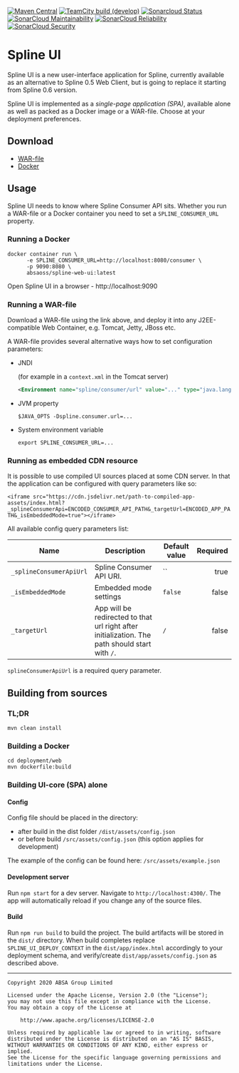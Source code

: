 [![Maven Central](https://maven-badges.herokuapp.com/maven-central/za.co.absa.spline.ui/project/badge.svg)](https://search.maven.org/search?q=g:za.co.absa.spline.ui)
[![TeamCity build (develop)](https://teamcity.jetbrains.com/app/rest/builds/aggregated/strob:%28locator:%28buildType:%28id:OpenSourceProjects_AbsaOSS_SplineUi_AutomaticBuilds%29,branch:develop%29%29/statusIcon.svg)](https://teamcity.jetbrains.com/viewType.html?buildTypeId=OpenSourceProjects_AbsaOSS_SplineUi_AutomaticBuilds&branch=develop&tab=buildTypeStatusDiv)
[![Sonarcloud Status](https://sonarcloud.io/api/project_badges/measure?project=AbsaOSS_spline-ui&metric=alert_status)](https://sonarcloud.io/dashboard?id=AbsaOSS_spline-ui)
[![SonarCloud Maintainability](https://sonarcloud.io/api/project_badges/measure?project=AbsaOSS_spline-ui&metric=sqale_rating)](https://sonarcloud.io/dashboard?id=AbsaOSS_spline-ui)
[![SonarCloud Reliability](https://sonarcloud.io/api/project_badges/measure?project=AbsaOSS_spline-ui&metric=reliability_rating)](https://sonarcloud.io/dashboard?id=AbsaOSS_spline-ui)
[![SonarCloud Security](https://sonarcloud.io/api/project_badges/measure?project=AbsaOSS_spline-ui&metric=security_rating)](https://sonarcloud.io/dashboard?id=AbsaOSS_spline-ui)

# Spline UI
Spline UI is a new user-interface application for Spline, currently available as an alternative to Spline 0.5 Web Client,
but is going to replace it starting from Spline 0.6 version.  

Spline UI is implemented as a _single-page application (SPA)_, available alone as well as packed as a Docker image or a WAR-file.
Choose at your deployment preferences.

## Download

- [WAR-file](https://search.maven.org/search?q=g:za.co.absa.spline.ui%20AND%20p:war)
- [Docker](https://hub.docker.com/r/absaoss/spline-web-ui)

## Usage
Spline UI needs to know where Spline Consumer API sits.
Whether you run a WAR-file or a Docker container you need to set a `SPLINE_CONSUMER_URL` property.

### Running a Docker
```shell script
docker container run \
      -e SPLINE_CONSUMER_URL=http://localhost:8080/consumer \
      -p 9090:8080 \
      absaoss/spline-web-ui:latest
```

Open Spline UI in a browser - http://localhost:9090

### Running a WAR-file
Download a WAR-file using the link above, and deploy it into any J2EE-compatible Web Container,
e.g. Tomcat, Jetty, JBoss etc.

A WAR-file provides several alternative ways how to set configuration parameters:
- JNDI

    (for example in a `context.xml` in the Tomcat server)
    ```xml
    <Environment name="spline/consumer/url" value="..." type="java.lang.String"/>
    ```

- JVM property
    ```shell script
    $JAVA_OPTS -Dspline.consumer.url=...
    ```

- System environment variable
    ```shell script
    export SPLINE_CONSUMER_URL=...
    ```

### Running as embedded CDN resource

It is possible to use compiled UI sources placed at some CDN server.
In that the application can be configured with query parameters like so:

`<iframe src="https://cdn.jsdelivr.net/path-to-compiled-app-assets/index.html?_splineConsumerApi=ENCODED_CONSUMER_API_PATH&_targetUrl=ENCODED_APP_PATH&_isEmbeddedMode=true"></iframe>`

All available config query parameters list:

| Name        | Description           | Default value  | Required  |
| ------------- |-------------| -------------|-----:|
| `_splineConsumerApiUrl` | Spline Consumer API URI.      |    `` | true
| `_isEmbeddedMode`      | Embedded mode settings      |  `false`  | false
| `_targetUrl`      | App will be redirected to that url right after initialization. The path should start with `/`. | `/` | false

`splineConsumerApiUrl` is a required query parameter.


## Building from sources

### TL;DR

```shell script
mvn clean install
```

### Building a Docker

```shell script
cd deployment/web
mvn dockerfile:build
```

### Building UI-core (SPA) alone

#### Config 

Config file should be placed in the directory: 
 - after build in the dist folder `/dist/assets/config.json` 
 - or before build `/src/assets/config.json` (this option applies for development)
 
 The example of the config can be found here: `/src/assets/example.json`

#### Development server

Run `npm start` for a dev server. Navigate to `http://localhost:4300/`. The app will automatically reload if you change any of the source files.

#### Build

Run `npm run build` to build the project. The build artifacts will be stored in the `dist/` directory.
When build completes replace `SPLINE_UI_DEPLOY_CONTEXT` in the `dist/app/index.html` accordingly to your deployment schema,
and verify/create `dist/app/assets/config.json` as described above.

---

    Copyright 2020 ABSA Group Limited
    
    Licensed under the Apache License, Version 2.0 (the "License");
    you may not use this file except in compliance with the License.
    You may obtain a copy of the License at
    
        http://www.apache.org/licenses/LICENSE-2.0
    
    Unless required by applicable law or agreed to in writing, software
    distributed under the License is distributed on an "AS IS" BASIS,
    WITHOUT WARRANTIES OR CONDITIONS OF ANY KIND, either express or implied.
    See the License for the specific language governing permissions and
    limitations under the License.
